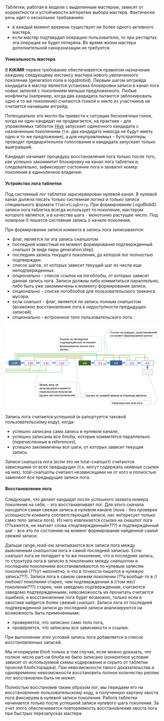 Таблетки, работая в модели с выделенным мастером, зависят от корректности и устойчивости алгоритма выбора мастера. Фактически речь идет о нескольких требованиях:

  * в каждый момент времени существует не более одного активного мастера,
  * если мастер подтвердил операцию пользователю, то при рестартах эта операция не будет потеряна.
Во время жизни мастера дополнительной синхронизации не требуется.

#### Уникальность мастера 
В **KiKiMR** первое требование обеспечивается правилом назначения каждому следующему инстансу мастера нового увеличенного поколения (generation поле в logoblobid). Первым шагом апгрейда кандидата в мастер является установка блокировки записи в канал лога новых записей с поколением меньше предложенного. Любые конфликты (например, когда два кандидата пытаются заблокировать одно и то же поколение) считаются гонкой и никто из участников не считается начавшим апгрейд.

Потенциально это могло бы привести к ситуации бесконечных гонок, когда ни один кандидат не продвигается, на практике - для управляемых таблеток [Hive](tablet_hive.md) запускает одиночного кандидата с назначенным поколением (т.е. два кандидата никогда не будут иметь одно и то же предложение), а для неуправляемых - бутстрапперы проводят предварительное голосование и кандидата запускает только выигравший.

Кандидат начинает процедуру восстановления лога только после того, как успешно закоммитит блокировку на канал лога таблетки и, следовательно, зафиксирует состояние лога и захватит номер поколения в единоличное владение.

#### Устройство лога таблетки 
Под системный лог таблетки зарезервирован нулевой канал. В нулевой канал должна писать только системная логика и только записи специального формата `TTabletLogEntry`. При формировании LogoBlobID записи лога таблетка всегда использует то поколение, мастером которого является, а в качестве шага - монотонно растущее число. Под номером 0 пишется системная запись о начале поколения.

При формировании записи коммита в запись лога записываются:

  * флаг, является ли эта запись снапшотом
  * последний известный на момент формирования подтвержденный снапшот (в виде пары generation:step).
  * последняя запись текущего поколения, до которой лог полностью подтвержден.
  * список шагов, от которых зависит текущий шаг из числа еще неподтвержденных.
  * опционально - список ссылок на логоблобы, от которых зависит данная запись лога. Записи должны либо коммититься параллельно, либо быть уже закоммичены к моменту формирования записи.
  * опционально - списки логоблобов для пользовательского трекинга мусора.
  * если снапшот - флаг, является ли запись полным снапшотом (возможно восстановление лога в недоступности предыдущих записей).
  * опционально - встроенное тело пользовательского лога.

![](../_assets/tablet-log2.png)

Запись лога считается успешной (и рапортуется таковой пользовательскому коду), когда:

  * успешно записана сама запись в нулевом канале,
  * успешно записаны все блобы, которые коммитятся параллельно (перечисленные в references),
  * успешно закоммичены все шаги, от которых зависит текущая запись.

Записи снапшота лога (если это не total-снапшот) считаются зависящими от всех предыдущих (т.к. могут содержать неявные ссылки на них). total-снапшоты считают независящими ни от кого и полностью заменяют все предыдущие записи лога.

#### Восстановление лога 

Следующее, что делает кандидат после успешного захвата номера поколения на себя, - это восстанавливает лог. Для этого сначала находится самая свежая запись в нулевом канале (пока - без проверки успешности коммита соответствующей записи, нас интересует только само тело записи лога). Из него извлекается ссылка на снашпот лога (??кажется, не хватает слова «подтвержденный»???) и подтвержденный шаг - все это по состоянию на момент формирования найденной самой свежей записи.

Дальше range_read-ом зачитываются все записи лога между выясненным снапшотом лога и самой последней записью. Если снапшот лога не попадает в то же поколение, что и последняя запись, то структура лога в записях в поколениях между снапшотом и последним поколением восстанавливаются по нулевым записям поколений (??тут непонятно; и что в точности пишется в нулевую запись???). Записи лога в самом свежем поколении (??а вообще-то в //любом// поколении старее, чем подтвержденная в //том же// поколении???) старее, чем заведомо подтвержденная, считаются заведомо подтвержденными, невозможность их прочитать считается ошибкой, и восстановление лога будет возможно, только если в хвостике найдется более свежий снапшот. Записи лога от последней подтвержденной записи до последней записи анализируются на возможность быть примененными:

  * проверяется, что записано само тело лога,
  * проверяется, что записаны все зависимости и ссылки.

При выполнении этих условий запись лога добавляется в список восстановленных записей. 

Мы игнорируем блоб только в том случае, если можно доказать, что полное число part-ов блоба не было записано (конкретное условие зависит от используемой схемы кодирования и скрыто от таблетки проксей блобстораджа). При невозможности такого доказательства и одновременно невозможности восстановить полное количество реплик лог восстановлен быть не может.

Полностью восстановив таким образом лог, мы передаем его на восстановление пользовательскому коду, а полученную картину хвоста лога фиксируем в нулевой записи поколения. Работа таблетки начинается только после успешной записи нулевого шага поколения. За счет этого обеспечивается повторяемость восстановления хвоста лога при быстрых перезапусках мастера.

